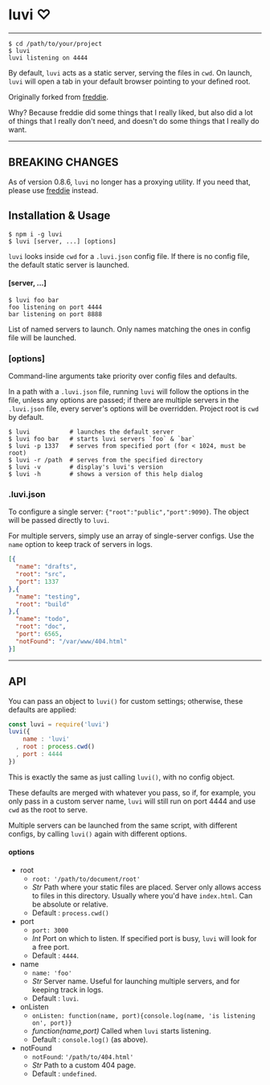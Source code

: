 # luvi ♡

--------

```shell
$ cd /path/to/your/project
$ luvi
luvi listening on 4444
```

By default, `luvi` acts as a static server, serving the files in `cwd`.
On launch, `luvi` will open a tab in your default browser pointing to your
defined root.

Originally forked from [freddie](http://npm.im/freddie).

Why? Because freddie did some things that I really liked, but also did a lot of
things that I really don't need, and doesn't do some things that I really do
want.

--------

## BREAKING CHANGES

As of version 0.8.6, `luvi` no longer has a proxying utility. If you need that,
please use [freddie](http://npm.im/freddie) instead.

## Installation & Usage

```shell
$ npm i -g luvi
$ luvi [server, ...] [options]
```

`luvi` looks inside `cwd` for a `.luvi.json` config file.
If there is no config file, the default static server is launched.

#### [server, ...]

```shell
$ luvi foo bar
foo listening on port 4444
bar listening on port 8888
```

List of named servers to launch. Only names matching the ones in config file
will be launched.

### [options]

Command-line arguments take priority over config files and defaults.

In a path with a `.luvi.json` file, running `luvi` will follow the options in
the file, unless any options are passed; if there are multiple servers in the
`.luvi.json` file, every server's options will be overridden. Project root is
`cwd` by default.

```shell
$ luvi           # launches the default server
$ luvi foo bar   # starts luvi servers `foo` & `bar`
$ luvi -p 1337   # serves from specified port (for < 1024, must be root)
$ luvi -r /path  # serves from the specified directory
$ luvi -v        # display's luvi's version
$ luvi -h        # shows a version of this help dialog
```

### .luvi.json

To configure a single server: `{"root":"public","port":9090}`.
The object will be passed directly to `luvi`.

For multiple servers, simply use an array of single-server configs.
Use the `name` option to keep track of servers in logs.

```json
[{
  "name": "drafts",
  "root": "src",
  "port": 1337
},{
  "name": "testing",
  "root": "build"
},{
  "name": "todo",
  "root": "doc",
  "port": 6565,
  "notFound": "/var/www/404.html"
}]
```

--------

## API

You can pass an object to `luvi()` for custom settings; otherwise, these
defaults are applied:

```javascript
const luvi = require('luvi')
luvi({
    name : 'luvi'
  , root : process.cwd()
  , port : 4444
})
```

This is exactly the same as just calling `luvi()`, with no config object.

These defaults are merged with whatever you pass, so if, for example, you only
pass in a custom server name, `luvi` will still run on port 4444 and use `cwd`
as the root to serve.

Multiple servers can be launched from the same script, with different configs,
by calling `luvi()` again with different options.

#### options

* root
  * `root: '/path/to/document/root'`
  * _Str_ Path where your static files are placed. Server only allows access to files in this directory.
    Usually where you'd have `index.html`. Can be absolute or relative.
  * Default : `process.cwd()`
* port
  * `port: 3000`
  * _Int_ Port on which to listen. If specified port is busy, `luvi` will look for a free port.
  * Default : `4444`.
* name
  * `name: 'foo'`
  * _Str_ Server name. Useful for launching multiple servers, and for keeping track in logs.
  * Default : `luvi`.
* onListen
  * `onListen: function(name, port){console.log(name, 'is listening on', port)}`
  * _function(name,port)_ Called when `luvi` starts listening.
  * Default : `console.log()` (as above).
* notFound
  * `notFound`: `'/path/to/404.html'`
  * _Str_ Path to a custom 404 page.
  * Default : `undefined`.
